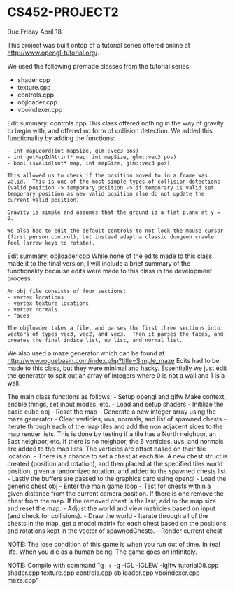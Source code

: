 CS452-PROJECT2
==============
Due Friday April 18


This project was built ontop of a tutorial series offered online at http://www.opengl-tutorial.org/.

We used the following premade classes from the tutorial series:
- shader.cpp
- texture.cpp
- controls.cpp
- objloader.cpp
- vboindexer.cpp

Edit summary: controls.cpp
	This class offered nothing in the way of gravity to begin with, and offered no form of collision detection.  We added this functionality by adding the functions:
	
	- int mapCoord(int mapSize, glm::vec3 pos)
	- int getMapIdAt(int* map, int mapSize, glm::vec3 pos)
	- bool isValid(int* map, int mapSize, glm::vec3 pos)
	
	This allowed us to check if the position moved to in a frame was valid.  This is one of the most simple types of collision detections (valid position -> temporary position -> if temporary is valid set temporary position as new valid position else do not update the current valid position)

	Gravity is simple and assumes that the ground is a flat plane at y = 0.

	We also had to edit the default controls to not lock the mouse cursor (first person control), but instead adapt a classic dungeon crawler feel (arrow keys to rotate).

Edit summary: objloader.cpp
	While none of the edits made to this class made it to the final version, I will include a brief summary of the functionality because edits were made to this class in the development process.

	An obj file consists of four sections:
	- vertex locations
	- vertex texture locations
	- vertex normals
	- faces

	The objloader takes a file, and parses the first three sections into vectors of types vec3, vec2, and vec3.  Then it parses the faces, and creates the final indice list, uv list, and normal list.

We also used a maze generator which can be found at http://www.roguebasin.com/index.php?title=Simple_maze
	Edits had to be made to this class, but they were minimal and hacky.  Essentially we just edit the generator to spit out an array of integers where 0 is not a wall and 1 is a wall.

The main class functions as follows:
	- Setup opengl and glfw
		Make context, enable things, set input modes, etc.
	- Load and setup shaders
	- Initilize the basic cube obj
	- Reset the map
		- Generate a new integer array using the maze generator
		- Clear verticies, uvs, normals, and list of spawned chests
		- Iterate through each of the map tiles and add the non adjacent sides to the map render lists.  This is done by testing if a tile has a North neighbor, an East neighbor, etc.  If there is no neighbor, the 6 verticies, uvs, and normals are added to the map lists.  The verticies are offset based on their tile location.
			- There is a chance to set a chest at each tile.  A new chest struct is created (position and rotation), and then placed at the specified tiles world position, given a randomized rotation, and added to the spawned chests list.
		- Lastly the buffers are passed to the graphics card using opengl
	- Load the generic chest obj
	- Enter the main game loop
		- Test for chests within a given distance from the current camera position.  If there is one remove the chest from the map.  If the removed chest is the last, add to the map size and reset the map.
		- Adjust the world and view matricies based on input (and check for collisions).
		- Draw the world
		- Iterate through all of the chests in the map, get a model matrix for each chest based on the positions and rotations kept in the vector of spawnedChests.
		- Render current chest

NOTE: The lose condition of this game is when you run out of time.  In real life.  When you die as a human being.  The game goes on infinitely.

NOTE: Compile with command "g++ -g  -lGL -lGLEW -lglfw tutorial08.cpp shader.cpp texture.cpp controls.cpp objloader.cpp vboindexer.cpp maze.cpp"